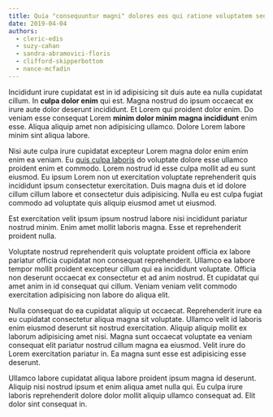 ```yaml
---
title: Quia "consequuntur magni" dolores eos qui ratione voluptatem sequi nesciunt
date: 2019-04-04
authors:
  - cleric-edis
  - suzy-cahan
  - sandra-abramovici-floris
  - clifford-skipperbottom
  - nance-mcfadin
---
```


Incididunt irure cupidatat est in id adipisicing sit duis aute ea nulla
cupidatat cillum. In **culpa dolor enim** qui est. Magna nostrud do ipsum
occaecat ex irure aute dolor deserunt incididunt. Et Lorem qui proident dolor
enim. Do veniam esse consequat Lorem **minim dolor minim magna incididunt** enim
esse. Aliqua aliquip amet non adipisicing ullamco. Dolore Lorem labore minim
sint aliqua labore.

Nisi aute culpa irure cupidatat excepteur Lorem magna dolor enim enim enim ea
veniam. Eu [quis culpa laboris](/blog) do voluptate dolore esse ullamco proident
enim et commodo. Lorem nostrud id esse culpa mollit ad eu sunt eiusmod. Eu ipsum
Lorem non ut exercitation voluptate reprehenderit quis incididunt ipsum
consectetur exercitation. Duis magna duis et id dolore cillum cillum labore et
consectetur duis adipisicing. Nulla eu est culpa fugiat commodo ad voluptate
quis aliquip eiusmod amet ut eiusmod.

Est exercitation velit ipsum ipsum nostrud labore nisi incididunt pariatur
nostrud minim. Enim amet mollit laboris magna. Esse et reprehenderit proident
nulla.

Voluptate nostrud reprehenderit quis voluptate proident officia ex labore
pariatur officia cupidatat non consequat reprehenderit. Ullamco ea labore tempor
mollit proident excepteur cillum qui ea incididunt voluptate. Officia non
deserunt occaecat ex consectetur et ad anim nostrud. Et cupidatat qui amet anim
in id consequat qui cillum. Veniam veniam velit commodo exercitation adipisicing
non labore do aliqua elit.

Nulla consequat do ea cupidatat aliquip ut occaecat. Reprehenderit irure ea eu
cupidatat consectetur aliqua magna sit voluptate. Ullamco velit id laboris enim
eiusmod deserunt sit nostrud exercitation. Aliquip aliquip mollit ex laborum
adipisicing amet nisi. Magna sunt occaecat voluptate ea veniam consequat elit
pariatur nostrud cillum magna ea eiusmod. Velit irure do Lorem exercitation
pariatur in. Ea magna sunt esse est adipisicing esse deserunt.

Ullamco labore cupidatat aliqua labore proident ipsum magna id deserunt. Aliquip
nisi nostrud ipsum et enim aliqua amet nulla qui. Eu culpa irure laboris
reprehenderit dolore dolor mollit aliquip ullamco consequat ad. Elit dolor sint
consequat in.
